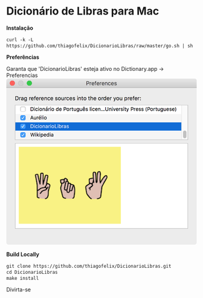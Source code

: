 Dicionário de Libras para Mac
=================

**Instalação**
```
curl -k -L https://github.com/thiagofelix/DicionarioLibras/raw/master/go.sh | sh
```

**Preferências**

Garanta que 'DicionarioLibras' esteja ativo no Dictionary.app -> Preferencias 
![Dictionary Preferences](preferences.png)

**Build Locally**
```
git clone https://github.com/thiagofelix/DicionarioLibras.git
cd DicionarioLibras
make install
```


Divirta-se


